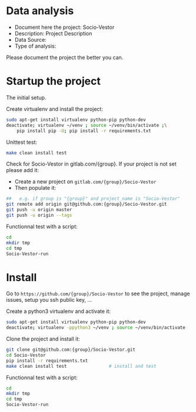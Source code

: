 # Data analysis
- Document here the project: Socio-Vestor
- Description: Project Description
- Data Source:
- Type of analysis:

Please document the project the better you can.

# Startup the project

The initial setup.

Create virtualenv and install the project:
```bash
sudo apt-get install virtualenv python-pip python-dev
deactivate; virtualenv ~/venv ; source ~/venv/bin/activate ;\
    pip install pip -U; pip install -r requirements.txt
```

Unittest test:
```bash
make clean install test
```

Check for Socio-Vestor in gitlab.com/{group}.
If your project is not set please add it:

- Create a new project on `gitlab.com/{group}/Socio-Vestor`
- Then populate it:

```bash
##   e.g. if group is "{group}" and project_name is "Socio-Vestor"
git remote add origin git@github.com:{group}/Socio-Vestor.git
git push -u origin master
git push -u origin --tags
```

Functionnal test with a script:

```bash
cd
mkdir tmp
cd tmp
Socio-Vestor-run
```

# Install

Go to `https://github.com/{group}/Socio-Vestor` to see the project, manage issues,
setup you ssh public key, ...

Create a python3 virtualenv and activate it:

```bash
sudo apt-get install virtualenv python-pip python-dev
deactivate; virtualenv -ppython3 ~/venv ; source ~/venv/bin/activate
```

Clone the project and install it:

```bash
git clone git@github.com:{group}/Socio-Vestor.git
cd Socio-Vestor
pip install -r requirements.txt
make clean install test                # install and test
```
Functionnal test with a script:

```bash
cd
mkdir tmp
cd tmp
Socio-Vestor-run
```
